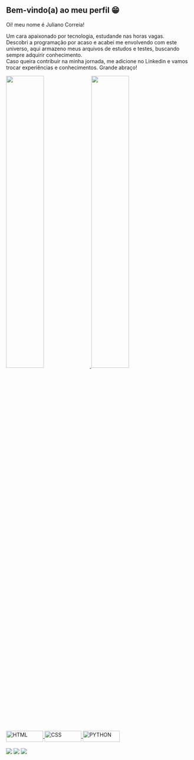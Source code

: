 ## Bem-vindo(a) ao meu perfil 😁

Oi! meu nome é Juliano Correia!

Um cara apaixonado por tecnologia, estudande nas horas vagas.<br>
Descobri a programação por acaso e acabei me envolvendo com este universo, aqui armazeno meus arquivos de estudos e testes, buscando sempre adquirir conhecimento.<br>
Caso queira contribuir na minha jornada, me adicione no Linkedin e vamos trocar experiências e conhecimentos.
Grande abraço!
<br>

 <div>
   <a href="https://github.com/JulianoCorreia">
   <img width="45%" src="https://github-readme-stats-git-masterrstaa-rickstaa.vercel.app/api?username=JulianoCorreia&show_icons=true&theme=tokyonight&include_all_commits=true&count_private=true"/>
   <img width="45%" src="https://github-readme-stats-git-masterrstaa-rickstaa.vercel.app/api/top-langs/?username=JulianoCorreia&layout=compact&langs_count=6&theme=merko"/>

 <!-- Skills -->
</div>
<div style="display: inline_block"><br>
  <img align="center" alt="HTML" height="30" width="100" img src="https://img.shields.io/badge/HTML5-E34F26?style=for-the-badge&logo=html5&logoColor=white">
  <img align="center" alt="CSS" height="30" width="100" src="https://img.shields.io/badge/CSS3-1572B6?style=for-the-badge&logo=css3&logoColor=white">
  <img align="center" alt="PYTHON" height="30" width="100" src="https://img.shields.io/badge/Python-3776AB?style=for-the-badge&logo=python&logoColor=white">         
</div>
 
 <br>
 
 <!-- Social -->
<div> 
   <a href="https://www.linkedin.com/in/juliano-carvalho-correia-a101963a/" target="_blank"><img src="https://img.shields.io/badge/-LinkedIn-%230077B5?style=for-the-badge&logo=linkedin&logoColor=white" target="_blank"></a> 
    <a href = "https://twitter.com/JulianoCCorreia"><img src="https://img.shields.io/badge/Twitter-1DA1F2?style=for-the-badge&logo=twitter&logoColor=white" target="_blank"></a>
    <a href="https://www.instagram.com/julianoccorreia/" target="_blank"><img src="https://img.shields.io/badge/-Instagram-%23E4405F?style=for-the-badge&logo=instagram&logoColor=white" target="_blank"></a>
</div>
